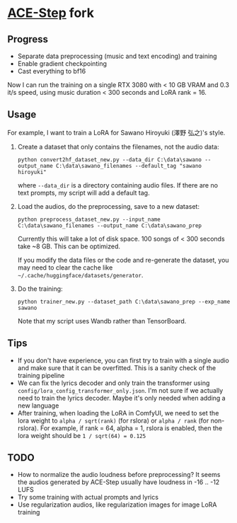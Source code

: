 # [ACE-Step](https://github.com/ace-step/ACE-Step) fork

## Progress

* Separate data preprocessing (music and text encoding) and training
* Enable gradient checkpointing
* Cast everything to bf16

Now I can run the training on a single RTX 3080 with < 10 GB VRAM and 0.3 it/s speed, using music duration < 300 seconds and LoRA rank = 16.

## Usage

For example, I want to train a LoRA for Sawano Hiroyuki (澤野 弘之)'s style.

1. Create a dataset that only contains the filenames, not the audio data:
    ```pwsh
    python convert2hf_dataset_new.py --data_dir C:\data\sawano --output_name C:\data\sawano_filenames --default_tag "sawano hiroyuki"
    ```
    where `--data_dir` is a directory containing audio files. If there are no text prompts, my script will add a default tag.

2. Load the audios, do the preprocessing, save to a new dataset:
    ```pwsh
    python preprocess_dataset_new.py --input_name C:\data\sawano_filenames --output_name C:\data\sawano_prep
    ```
    Currently this will take a lot of disk space. 100 songs of < 300 seconds take ~8 GB. This can be optimized.

    If you modify the data files or the code and re-generate the dataset, you may need to clear the cache like `~/.cache/huggingface/datasets/generator`.

3. Do the training:
    ```pwsh
    python trainer_new.py --dataset_path C:\data\sawano_prep --exp_name sawano
    ```
    Note that my script uses Wandb rather than TensorBoard.

## Tips

* If you don't have experience, you can first try to train with a single audio and make sure that it can be overfitted. This is a sanity check of the training pipeline
* We can fix the lyrics decoder and only train the transformer using `config/lora_config_transformer_only.json`. I'm not sure if we actually need to train the lyrics decoder. Maybe it's only needed when adding a new language
* After training, when loading the LoRA in ComfyUI, we need to set the lora weight to `alpha / sqrt(rank)` (for rslora) or `alpha / rank` (for non-rslora). For example, if rank = 64, alpha = 1, rslora is enabled, then the lora weight should be `1 / sqrt(64) = 0.125`

## TODO

* How to normalize the audio loudness before preprocessing? It seems the audios generated by ACE-Step usually have loudness in -16 .. -12 LUFS
* Try some training with actual prompts and lyrics
* Use regularization audios, like regularization images for image LoRA training
